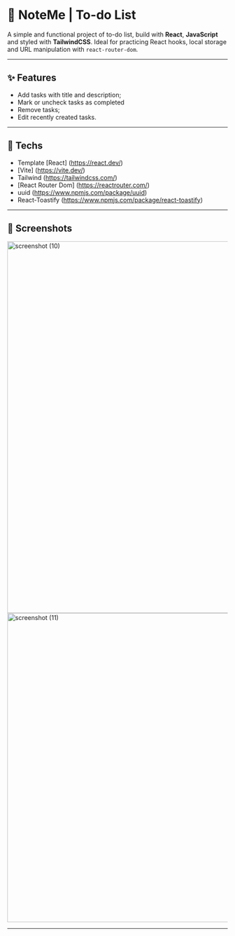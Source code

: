 # 🧠 NoteMe | To-do List

A simple and functional project of to-do list, build with **React**, **JavaScript** and styled with **TailwindCSS**. Ideal for practicing React hooks, local storage and URL manipulation with `react-router-dom`.

---

## ✨ Features

- Add tasks with title and description;
- Mark or uncheck tasks as completed
- Remove tasks;
- Edit recently created tasks.

---

## 🔧 Techs

- Template [React] (https://react.dev/)
- [Vite] (https://vite.dev/)
- Tailwind (https://tailwindcss.com/)
- [React Router Dom] (https://reactrouter.com/)
- uuid (https://www.npmjs.com/package/uuid)
- React-Toastify (https://www.npmjs.com/package/react-toastify)

---

## 📸 Screenshots

<img width="1920" height="849" alt="screenshot (10)" src="https://github.com/user-attachments/assets/70f01280-7037-4d9e-8cf6-f6e0ffb82389" />

<img width="1425" height="706" alt="screenshot (11)" src="https://github.com/user-attachments/assets/a84cfa1f-5c02-4948-afe9-7a6524a260b1" />

---
